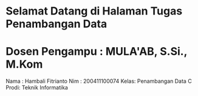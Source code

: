 <!--# Welcome to your Jupyter Book-->

<!--This is a small sample book to give you a feel for how book content is-->
<!--structured.-->
<!--It shows off a few of the major file types, as well as some sample content.-->
<!--It does not go in-depth into any particular topic - check out [the Jupyter Book documentation](https://jupyterbook.org) for more information.-->

<!--Check out the content pages bundled with this sample book to see more.-->

<!--```{tableofcontents}-->
<!--```-->

# Selamat Datang di Halaman Tugas Penambangan Data

# Dosen Pengampu : MULA'AB, S.Si., M.Kom

Nama : Hambali Fitrianto
Nim  : 200411100074
Kelas: Penambangan Data C
Prodi: Teknik Informatika